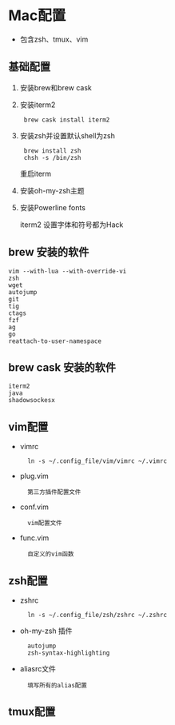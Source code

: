 # Mac配置

* 包含zsh、tmux、vim

## 基础配置

1. 安装brew和brew cask
    
2. 安装iterm2

        brew cask install iterm2

3. 安装zsh并设置默认shell为zsh
	
        brew install zsh
        chsh -s /bin/zsh

	重启iterm

4. 安装oh-my-zsh主题

5. 安装Powerline fonts
	
	iterm2 设置字体和符号都为Hack
    

	
## brew 安装的软件

    vim --with-lua --with-override-vi
    zsh
    wget
    autojump
    git
    tig
    ctags
    fzf
    ag
    go
    reattach-to-user-namespace

## brew cask 安装的软件

    iterm2
    java
    shadowsockesx



## vim配置

* vimrc 

        ln -s ~/.config_file/vim/vimrc ~/.vimrc

* plug.vim

        第三方插件配置文件

* conf.vim

        vim配置文件

* func.vim

        自定义的vim函数

## zsh配置

* zshrc

        ln -s ~/.config_file/zsh/zshrc ~/.zshrc

* oh-my-zsh 插件

        autojump
        zsh-syntax-highlighting

* aliasrc文件

	    填写所有的alias配置

## tmux配置




